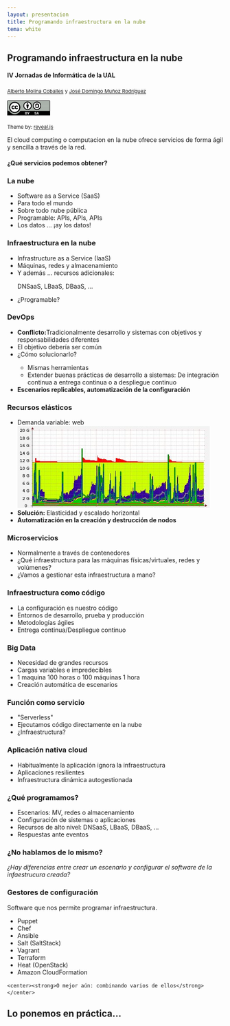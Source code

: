 ```yaml
---
layout: presentacion
title: Programando infraestructura en la nube
tema: white
---
```

<section>
	<h2>Programando infraestructura en la nube</h2>
	<h4>IV Jornadas de Informática de la UAL</h4>
		<small>
		<a href="http://albertomolina.wordpress.com">Alberto Molina Coballes</a> y
		<a href="http://www.josedomingo.org">José Domingo Muñoz Rodríguez</a>
		</small>
	<p>
		<a href="http://creativecommons.org/licenses/by-sa/3.0/">
		<img class="plain" src="img/cc_by_sa.png" width="100px" border="0"/></a>
	</p>
	<p><small>Theme by: <a href="http://lab.hakim.se/reveal-js/#/">reveal.js</a></small></p>
</section>
<section>
	<section>
		<p>El cloud computing o computacion en la nube ofrece servicios de forma ágil y sencilla a través de la red.</p>
		<h4>¿Qué servicios podemos obtener?</h4>
	</section>
	<section>
		<h3>La nube</h3>
		<ul>
		<li>Software as a Service (SaaS)</li>
		<li>Para todo el mundo</li>
		<li>Sobre todo nube pública</li>
		<li>Programable: APIs, APIs, APIs</li>
		<li>Los datos ... ¡ay los datos!</li>
		</ul>
	</section>
	<section>
		<h3>Infraestructura en la nube</h3>
		<ul>
		<li>Infrastructure as a Service (IaaS)</li>
		<li>Máquinas, redes y almacenamiento</li>
		<li>Y además ... recursos adicionales:
		<p>DNSaaS, LBaaS, DBaaS, ...</p></li>
		<li>¿Programable?</li>
		</ul>
	</section>
</section>
<section>
	<section>
		<h3>DevOps</h3>
		<ul>
		<li><strong>Conflicto:</strong>Tradicionalmente desarrollo y sistemas con objetivos y responsabilidades diferentes</li>
		<li>El objetivo debería ser común</li>
		<li>¿Cómo solucionarlo?</li>
		<ul>
			<li>Mismas herramientas</li>
			<li>Extender buenas prácticas de desarrollo a sistemas: De integración continua a entrega continua o a despliegue continuo</li>
		</ul>
		<li><strong>Escenarios replicables, automatización de la configuración</strong></li>
		</ul>
	</section>
	<section>
		<h3>Recursos elásticos</h3>
		<ul>
		<li>Demanda variable: web</li>
		<a href="img/munin-memory-monitoring.jpg"><img  class="plain" src="img/munin-memory-monitoring.jpg" alt="Munin web" /></a>
		<li><strong>Solución:</strong> Elasticidad y escalado horizontal</li>
		<li><strong>Automatización en la creación y destrucción de nodos</strong></li>
		</ul>
	</section>
	<section>
		<h3>Microservicios</h3>
		<ul>
		<li>Normalmente a través de contenedores</li>
		<li>¿Qué infraestructura para las máquinas físicas/virtuales, redes y volúmenes?</li>
		<li>¿Vamos a gestionar esta infraestructura a mano?</li>
		</ul>
	</section>
	<section>
		<h3>Infraestructura como código</h3>
		<ul>
		<li>La configuración es nuestro código</li>
		<li>Entornos de desarrollo, prueba y producción</li>
		<li>Metodologías ágiles</li>
		<li>Entrega continua/Despliegue continuo</li>
		</ul>
	</section>
	<section>
		<h3>Big Data</h3>
		<ul>
		<li>Necesidad de grandes recursos</li>
		<li>Cargas variables e impredecibles</li>
		<li>1 maquina 100 horas o 100 máquinas 1 hora</li>
		<li>Creación automática de escenarios</li>
	</section>
	<section>
		<h3>Función como servicio</h3>
		<ul>
		<li>"Serverless"</li>
		<li>Ejecutamos código directamente en la nube</li>
		<li>¿Infraestructura?</li>
		</ul>
	</section>
	<section>
		<h3>Aplicación nativa cloud</h3>
		<ul>
		<li>Habitualmente la aplicación ignora la infraestructura</li>
		<li>Aplicaciones resilientes</li>
		<li>Infraestructura dinámica autogestionada</li>
		</ul>
	</section>
</section>
<!-- 	<section> -->
<!-- 		<h4>Automatización de la configuración</h4> -->
<!--     <ul> -->
<!--     <li>La automatización es cada vez más habitual en entornos de -->
<!--       infraestructura clásica (máquinas físicas o virtuales)</li> -->
<!--     <li>La automatización es <strong>obligatoria</strong> en -->
<!--       entornos de IaaS donde los elementos se crean y eliminan a -->
<!--       demanda de forma muy rápida</li> -->
<!--   </ul> -->
<!-- </section> -->
<!-- <section> -->
<!--   <h3>¿Por qué programamos la Infraestructura?</h3> -->
<!--   <ul> -->
<!--     <li>En el desplegue moderno de aplicaciones web es indispensable acercar los entornos de desarrollo, prueba y producción. </li> -->
<!--     <li>Por la elasticidad que nos ofrece el Cloud Computing. Los recursos pueden aumentar bajo demanda.</li> -->
<!--     <li>Para menejar tu infraestructura como tu software</li> -->
<!--     <center><h4>DevOps...<em>¿Esoqueloqué?</em></h4></center> -->
<!--   </ul> -->
<!-- </section> -->
<section>
	<section>
		<h3>¿Qué programamos?</h3>
		<ul>
		<li>Escenarios: MV, redes o almacenamiento</li>
		<li>Configuración de sistemas o aplicaciones</li>
		<li>Recursos de alto nivel: DNSaaS, LBaaS, DBaaS, ...</li>
		<li>Respuestas ante eventos</li>
		</ul>
	</section>
	<section>
		<h3>¿No hablamos de lo mismo?</h3>
		<p><em>¿Hay diferencias entre crear un escenario y configurar el software de la infaestrucura creada?</em></p>
	<!-- <center><h1>NO HAY DIFERENCIAS!!!</h1></center> -->
	</section>
</section>

<section>
  <h3>Gestores de configuración</h3>
  <p>Software que nos permite programar infraestructura.</p>
  
  <ul>
	<li>Puppet</li>
	<li>Chef</li>
	<li>Ansible</li>
	<li>Salt (SaltStack)</li>
  <li>Vagrant</li>
  <li>Terraform</li>
  <li>Heat (OpenStack)</li>
  <li>Amazon CloudFormation</li>
  </ul>
  
    <center><strong>O mejor aún: combinando varios de ellos</strong></center>
  
</section>
<section>
  <h1>Lo ponemos en práctica...</h1>
</section>
